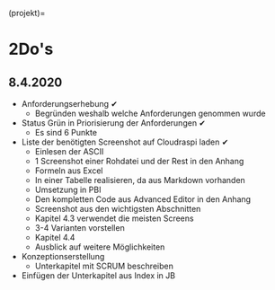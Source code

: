 (projekt)=
# 2Do's

## 8.4.2020

- Anforderungserhebung &#10004;
    - Begründen weshalb welche Anforderungen genommen wurde
- Status Grün in Priorisierung der Anforderungen &#10004;
    - Es sind 6 Punkte
- Liste der benötigten Screenshot auf Cloudraspi laden &#10004;
    - Einlesen der ASCII
    - 1 Screenshot einer Rohdatei und der Rest in den Anhang
    - Formeln aus Excel
    - In einer Tabelle realisieren, da aus Markdown vorhanden
    - Umsetzung in PBI
    - Den kompletten Code aus Advanced Editor in den Anhang
    - Screenshot aus den wichtigsten Abschnitten
    - Kapitel 4.3 verwendet die meisten Screens
    - 3-4 Varianten vorstellen 
    - Kapitel 4.4 
    - Ausblick auf weitere Möglichkeiten
- Konzeptionserstellung 
    - Unterkapitel mit SCRUM beschreiben
- Einfügen der Unterkapitel aus Index in JB